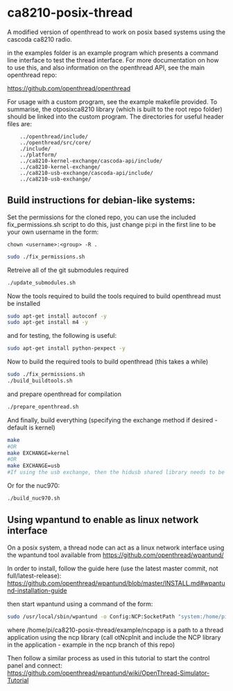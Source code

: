 # ca8210-posix-thread

A modified version of openthread to work on posix based systems using the cascoda ca8210 radio.

in the examples folder is an example program which presents a command line interface to test the thread interface. For more documentation on how to use this, and also information on the openthread API, see the main openthread repo:

<https://github.com/openthread/openthread>

For usage with a custom program, see the example makefile provided. To summarise, the otposixca8210 library (which is built to the root repo folder) should be linked into the custom program. The directories for useful header files are:

```
	../openthread/include/
	../openthread/src/core/
	./include/
	../platform/
	../ca8210-kernel-exchange/cascoda-api/include/
	../ca8210-kernel-exchange/
	../ca8210-usb-exchange/cascoda-api/include/
	../ca8210-usb-exchange/
```

## Build instructions for debian-like systems:

Set the permissions for the cloned repo, you can use the included fix_permissions.sh script to do this, just change pi:pi in the first line to be your own username in the form:

```
chown <username>:<group> -R .
```

```bash
sudo ./fix_permissions.sh
```

Retreive all of the git submodules required
```bash
./update_submodules.sh
```

Now the tools required to build the tools required to build openthread must be installed
```bash
sudo apt-get install autoconf -y
sudo apt-get install m4 -y
```

and for testing, the following is useful:
```bash
sudo apt-get install python-pexpect -y
```

Now to build the required tools to build openthread (this takes a while)
```bash
sudo ./fix_permissions.sh
./build_buildtools.sh
```

and prepare openthread for compilation
```bash
./prepare_openthread.sh
```

And finally, build everything (specifying the exchange method if desired - default is kernel)
```bash
make
#OR
make EXCHANGE=kernel
#OR
make EXCHANGE=usb
#If using the usb exchange, then the hidusb shared library needs to be installed, as specified in ca8210-usb-exchange/hidapi/README.txt
```

Or for the nuc970:
```bash
./build_nuc970.sh
```
## Using wpantund to enable as linux network interface

On a posix system, a thread node can act as a linux network interface using the wpantund tool available from https://github.com/openthread/wpantund/

In order to install, follow the guide here (use the latest master commit, not full/latest-release): https://github.com/openthread/wpantund/blob/master/INSTALL.md#wpantund-installation-guide

then start wpantund using a command of the form:
```bash
sudo /usr/local/sbin/wpantund -o Config:NCP:SocketPath "system:/home/pi/ca8210-posix-thread/example/ncpapp" -o SyslogMask " -info" -o Config:TUN:InterfaceName utun6
```

where /home/pi/ca8210-posix-thread/example/ncpapp is a path to a thread application using the ncp library (call otNcpInit and include the NCP library in the application - example in the ncp branch of this repo)

Then follow a similar process as used in this tutorial to start the control panel and connect: https://github.com/openthread/wpantund/wiki/OpenThread-Simulator-Tutorial

